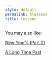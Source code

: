 ```yaml
---
style: default
permalink: Xlessons
title: lessons
---
```

You may also like:

[New Year's (Part 2)](http://scp-wiki.net/new-year-s-part-2)

[A Long Time Past](http://scp-wiki.net/a-long-time-past)
